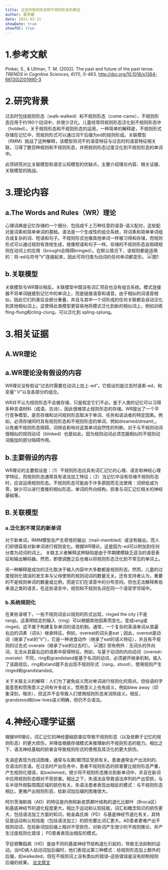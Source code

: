 ```yaml
---
title: 过去时规则形态和不规则形态的表征
author: 夏秀媚
date: 2021-03-21
showDate: true
showTOC: true
---
```

# 1.参考文献
Pinker, S., & Ullman, T. M. (2002). The past and future of the past tense. *TRENDS in Cognitive Sciences, 6*(11), 0-463. http://doi.org/10.1016/s1364-6613(02)01990-3

# 2.研究背景
过去时包括规则形态（walk-walked）和不规则形态（come-came），不规则形态应用于约180个动词中，并很少泛化。儿童经常将规则形态泛化到不规则形态中（holded）。关于规则形态和不规则形态的运用，一种简单的解释是，不规则形式存储在记忆中，而规则形式可以通过词干后缀为ed的规则形成。关联模型（RMM）挑战了这种解释，该模型将词干的语音特征与过去时的语音特征相关联，习得了数百种规则和不规则形态，并把规则形态过度泛化到不规则形态的单词中。

此项研究对比关联模型和语言认知模型的优缺点，主要介绍理论内容、相关证据、关联模型的挑战。
# 3.理论内容
## a.The Words and Rules（WR）理论
心理词典是记忆存储的一个细分，包括成千上万种任意的语音-语义配对，这些配对是词素和简单单词的基础。语法是一个生成性的组合系统，将词素和简单单词组合成复杂的词、短语和句子。不规则形式也像其他单词一样被习得和存储，而规则形式可以通过规则有效地生成，就像短语和句子一样。存储的不规则形态会阻碍规则在动词上的应用（brought会阻碍bringed）。在默认情况下，该规则都是适用的：将-ed与符号“V”连接起来，因此可将归类为动词的任何单词都变形。
![图1](../Supporting_Information/2021-03-21-XXM1-Fig-1.png)
## b.关联模型
关联模型与WR理论相反。关联模型中既没有词汇项目也没有组合系统。模式连接器不将单词链接到记忆中的单词上，而是链接语音和语音。由于相似的词语音相似，因此它们的表征会部分重叠，并且与其中一个词形成的任何关联都会自动泛化到其他相似词上。这使得此类模型更容易地将模式泛化到新的相似词上，例如训练fling-flung和cling-clung，可以泛化到 spling-splung。




# 3.相关证据

## A.WR理论
## a.WR理论没有假设的内容
WR理论没有假设“过去时需要在动词上加上-ed”。它假设的是过去时语素-ed，和变量“ V”以及各部分的组合。

WR并不认为规则形态不会被存储，只是假定它们不必。鉴于人类的记忆可以习得多种言语材料（成语，古诗），因此很难禁止规则形态的存储。WR提出了一个平行竞争模型，是否存储和访问规则形态取决于单词、任务和说话者的特定因素。例如，必须存储同时具有规则形态和不规则形态的单词，例如dreamed/dreamt,，以免被不规则形态阻碍。词频会影响对这类单词自然性的判断。对于与不规则动词很相似的规则动词（blinked）也是如此，因为规则动词必须克服相似的不规则动词施加的部分阻碍作用。

## b.主要假设的内容
WR理论的主要假设是：（1）不规则形态应具有词汇记忆的心理、语言和神经心理学特征，而规则形态通常具有语法加工特征；（2）当记忆中没有存储不规则形态时，应该运用规则形态。不规则形态可能由于许多原因而无法使用：词频低或为零，缺少可以进行类推的相似形态，单词的外向结构，损害与词汇记忆相关的神经基础等。
## B.关联模型
### a.泛化到不常见的新单词
对于新单词，RMM模型会产生奇怪的输出（mail-membled）或没有输出。而人们却很容易对新单词进行规则变化。根据WR理论，这是因为-ed可以附加到任何分类为动词的词上。
关联主义者解释这种缺陷是由于早期建模缺乏适当的语音表征和输出解码器。然而，即使调整之后也难以将规则形态泛化到不常见的单词上。

另一种解释是成功的泛化取决于输入内容中大多数都是规则形态。然而，儿童的过度规则化错误的发生率与父母使用的规则动词的数量无关。还有支持者认为，重要的不是规则单词的数量或比例，而是它们在语音中的分布空间。但也无法解释希伯来语之类的语言，在这些语言中，规则和不规则名词在同一个语音学邻域中。
### b.系统规则化
在某些语境下，一些不规则词会以规则的形式出现，ringed the city (不是 rang)。这表明给定的输入（ring）可以根据其他因素而变化，变成rang或ringed。这不属于构建复杂单词的语法机制。通常，一个复杂的英语单词从其最右边的词素（词头）继承特征。例如，overeat的词头是eat；因此，overeat是动词（继承了eat的“V”），它是一种进食动作（继承了eat的语义特征），并且有不规则的过去式-overate（继承了eat的过去时）。
![图2](../Supporting_Information/2021-03-21-XXM1-Fig-2.png)
但有例外：无词头的外向词，无法从其最右边的语素中获得特征。例如，与基于动词的内向动词（overeat-overate）不同，ring和grandstand是基于名词的动词，必须避开继承机制。插入了该路径后，ring和stand就不会出现不规则形式（rang，stood），使用规则产生ringed和grandstanded。

关于关联主义的解释：人们为了避免歧义而对单词进行规则化的观点。但俗语的字面意思和惯用意义之间有许多歧义，惯用意义上也有歧义，例如blew away（印象深刻，暗杀），但这并不会导致人们使用规则形态来消除歧义。相反，grandstood和low-lives语义明确，但仍不合语法。

# 4.神经心理学证据
根据WR理论，词汇记忆的神经基础损害应导致不规则形态（以及依赖于记忆的规则形态）的更大损伤，并降低根据存储模式来推理新的不规则形态的能力。相比之下，语法神经基础的损害会导致规则形式的使用及其泛化的更大损伤。

失语症表现为找词困难，通常与左颞/颞顶区受损有关。患者通常会产出流利的、合语法的言语。在过去时产出任务中，患者不规则形态的损害要比规则形态严重，产生规则化错误，如swimmed，很少将不规则形态推论到新单词中，并且在新词中应用规则形态相对不受损害。相比之下，失语法会导致语法序列的产出受损，与左半球外侧裂周围区域的损伤有关。失语法患者表现出相反的模式：与不规则形态相比，更难产出规则形态，给新词加后缀的困难很大。

阿尔茨海默病（AD）的特征是内侧和新皮质颞叶结构的退化比额叶（Broca区）和基底神经节的退化程度更大，相比于运动和认知技能，词汇和概念知识的损伤更大，包括语法加工方面的知识。帕金森氏病（PD）与基底神经节退化有关，其特征是运动和认知技能（包括语法加工）的损伤要比词汇更大。AD患者更难产出不规则动词，在给新词加后缀上相对不受损伤，对新词产生很少的不规则推论，并产生过度规则化错误； PD患者表现出相反的模式。

亨廷顿舞蹈病（HD）是由不同的基底神经节结构退化引起的，导致无法抑制的运动。当HD病人给动词加后缀时，他们表现出第三种模式：给规则形态加上额外的后缀，如walkeded，但在不规则词上没有类似的错误–这些错误是没有抑制规则后缀的结果。
[论文原文](../Source_Files/2021-03-21-XXM1.pdf)




























